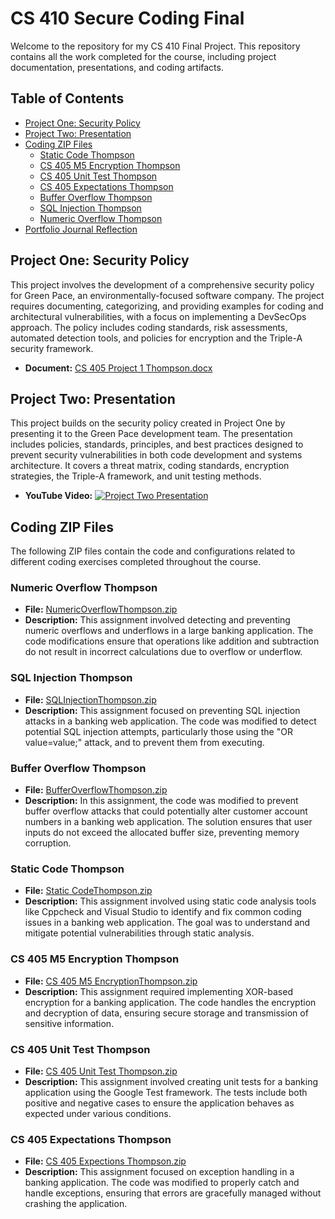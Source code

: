 # CS 410 Secure Coding Final

Welcome to the repository for my CS 410 Final Project. This repository contains all the work completed for the course, including project documentation, presentations, and coding artifacts.

## Table of Contents

- [Project One: Security Policy](#project-one-security-policy)
- [Project Two: Presentation](#project-two-presentation)
- [Coding ZIP Files](#coding-zip-files)
  - [Static Code Thompson](#static-code-thompson)
  - [CS 405 M5 Encryption Thompson](#cs-405-m5-encryption-thompson)
  - [CS 405 Unit Test Thompson](#cs-405-unit-test-thompson)
  - [CS 405 Expectations Thompson](#cs-405-expectations-thompson)
  - [Buffer Overflow Thompson](#buffer-overflow-thompson)
  - [SQL Injection Thompson](#sql-injection-thompson)
  - [Numeric Overflow Thompson](#numeric-overflow-thompson)
- [Portfolio Journal Reflection](#portfolio-journal-reflection)

## Project One: Security Policy

This project involves the development of a comprehensive security policy for Green Pace, an environmentally-focused software company. The project requires documenting, categorizing, and providing examples for coding and architectural vulnerabilities, with a focus on implementing a DevSecOps approach. The policy includes coding standards, risk assessments, automated detection tools, and policies for encryption and the Triple-A security framework.

- **Document:** [CS 405 Project 1 Thompson.docx](./CS%20405%20Project%201%20Thompson.docx)

## Project Two: Presentation

This project builds on the security policy created in Project One by presenting it to the Green Pace development team. The presentation includes policies, standards, principles, and best practices designed to prevent security vulnerabilities in both code development and systems architecture. It covers a threat matrix, coding standards, encryption strategies, the Triple-A framework, and unit testing methods.

- **YouTube Video:**
  [![Project Two Presentation](https://img.youtube.com/vi/zSYLCtxr2fc/0.jpg)](https://www.youtube.com/watch?v=zSYLCtxr2fc)


## Coding ZIP Files

The following ZIP files contain the code and configurations related to different coding exercises completed throughout the course.

### Numeric Overflow Thompson

- **File:** [NumericOverflowThompson.zip](./NumericOverflowThompson.zip)
- **Description:** This assignment involved detecting and preventing numeric overflows and underflows in a large banking application. The code modifications ensure that operations like addition and subtraction do not result in incorrect calculations due to overflow or underflow.

### SQL Injection Thompson

- **File:** [SQLInjectionThompson.zip](./SQLInjectionThompson.zip)
- **Description:** This assignment focused on preventing SQL injection attacks in a banking web application. The code was modified to detect potential SQL injection attempts, particularly those using the "OR value=value;" attack, and to prevent them from executing.

### Buffer Overflow Thompson

- **File:** [BufferOverflowThompson.zip](./BufferOverflowThompson.zip)
- **Description:** In this assignment, the code was modified to prevent buffer overflow attacks that could potentially alter customer account numbers in a banking web application. The solution ensures that user inputs do not exceed the allocated buffer size, preventing memory corruption.

### Static Code Thompson

- **File:** [Static CodeThompson.zip](./Static%20CodeThompson.zip)
- **Description:** This assignment involved using static code analysis tools like Cppcheck and Visual Studio to identify and fix common coding issues in a banking web application. The goal was to understand and mitigate potential vulnerabilities through static analysis.

### CS 405 M5 Encryption Thompson

- **File:** [CS 405 M5 EncryptionThompson.zip](./CS%20405%20M5%20EncryptionThompson.zip)
- **Description:** This assignment required implementing XOR-based encryption for a banking application. The code handles the encryption and decryption of data, ensuring secure storage and transmission of sensitive information.

### CS 405 Unit Test Thompson

- **File:** [CS 405 Unit Test Thompson.zip](./CS%20405%20Unit%20Test%20Thompson.zip)
- **Description:** This assignment involved creating unit tests for a banking application using the Google Test framework. The tests include both positive and negative cases to ensure the application behaves as expected under various conditions.

### CS 405 Expectations Thompson

- **File:** [CS 405 Expections Thompson.zip](./CS%20405%20Expections%20Thompson.zip)
- **Description:** This assignment focused on exception handling in a banking application. The code was modified to properly catch and handle exceptions, ensuring that errors are gracefully managed without crashing the application.
